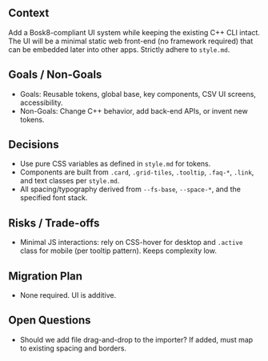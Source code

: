 ## Context
Add a Bosk8-compliant UI system while keeping the existing C++ CLI intact. The UI will be a minimal static web front-end (no framework required) that can be embedded later into other apps. Strictly adhere to `style.md`.

## Goals / Non-Goals
- Goals: Reusable tokens, global base, key components, CSV UI screens, accessibility.
- Non-Goals: Change C++ behavior, add back-end APIs, or invent new tokens.

## Decisions
- Use pure CSS variables as defined in `style.md` for tokens.
- Components are built from `.card`, `.grid-tiles`, `.tooltip`, `.faq-*`, `.link`, and text classes per `style.md`.
- All spacing/typography derived from `--fs-base`, `--space-*`, and the specified font stack.

## Risks / Trade-offs
- Minimal JS interactions: rely on CSS-hover for desktop and `.active` class for mobile (per tooltip pattern). Keeps complexity low.

## Migration Plan
- None required. UI is additive.

## Open Questions
- Should we add file drag-and-drop to the importer? If added, must map to existing spacing and borders.


